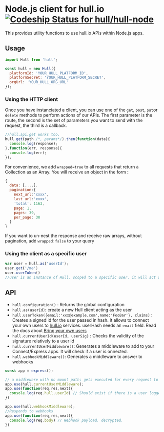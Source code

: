# Node.js client for hull.io [ ![Codeship Status for hull/hull-node](https://www.codeship.io/projects/862851d0-b98b-0130-bbef-5e0af06e25c6/status?branch=master) ](https://www.codeship.io/projects/4360)


This provides utility functions to use hull.io APIs within Node.js apps.

## Usage

```js
import Hull from 'hull';

const hull = new Hull({
  platformId: 'YOUR_HULL_PLATFORM_ID',
  platformSecret: 'YOUR_HULL_PLATFORM_SECRET',
  orgUrl: 'YOUR_HULL_ORG_URL'
});
```

### Using the HTTP client

Once you have instanciated a client, you can use one of the `get`, `post`,
`put`or `delete` methods to perform actions of our APIs.
The first parameter is the route, the second is the set of parameters you want
to send with the request, the third is a callback.

```js
//hull.api.get works too.
hull.get(path /*, params*/).then(function(data){
  console.log(response);
},function(err, response){
  console.log(err);
});
```

For convenience, we add `wrapped=true` to all requests that return a Collection as an Array. You will receive an object in the form :
```js
{
  data: [....],
  pagination:{
    next_url:'xxxx',
    last_url:'xxxx',
    'total': 1163,
    page: 1,
    pages: 39,
    per_page: 30
  }
}
```
If you want to un-nest the response and receive raw arrays, without pagination, add `wrapped:false` to your query

### Using the client as a specific user

```js
var user = hull.as('userId');
user.get('/me')
user.userToken()
//user is an instance of Hull, scoped to a specific user. it will act as if the user performed the action
```

## API

* `hull.configuration()` : Returns the global configuration
* `hull.as(userId)`: create a new Hull client acting as the user
* `hull.userToken({email:'xxx@example.com',name:'FooBar'}, claims)` : Creates a signed id for the user passed in hash. It allows to connect your own users to [hull.io](http://hull.io) services. userHash needs an `email` field. Read the docs about [Bring your own users](http://hull.io/docs/users/byou)
* `hull.currentUserId(userId, userSig)` : Checks the
validity of the signature relatively to a user id
* `hull.currentUserMiddleware()`: Generates a middleware
to add to your Connect/Express apps. It will check if a user is onnected.
* `hull.webhookMiddleware()`: Generates a middleware to answer to webhooks

```js
const app = express();

// a middleware with no mount path; gets executed for every request to the app
app.use(hull.currentUserMiddleware);
app.use(function(req,res,next){
  console.log(req.hull.userId) // Should exist if there is a user logged in;  
})

app.use(hull.webhookMiddleware);
//Responds to webhooks
app.use(function(req,res,next){
  console.log(req.body) // Webhook payload, decrypted.
})

```
